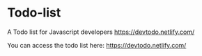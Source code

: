 # Todo-list
A Todo list for Javascript developers https://devtodo.netlify.com/

You can access the todo list here: https://devtodo.netlify.com/
